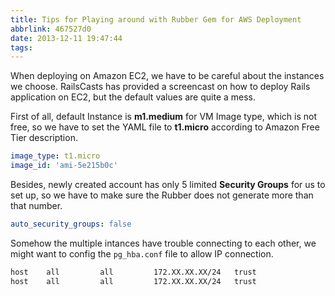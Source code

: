 ```yaml
---
title: Tips for Playing around with Rubber Gem for AWS Deployment
abbrlink: 467527d0
date: 2013-12-11 19:47:44
tags:
---
```

When deploying on Amazon EC2, we have to be careful about the instances we choose. RailsCasts has provided a screencast on how to deploy Rails application on EC2, but the default values are quite a mess.

First of all, default Instance is **m1.medium** for VM Image type, which is not free, so we have to set the YAML file to **t1.micro** according to Amazon Free Tier description.

```yaml
image_type: t1.micro
image_id: 'ami-5e215b0c'
```

Besides, newly created account has only 5 limited **Security Groups** for us to set up, so we have to make sure the Rubber does not generate more than that number.

```yaml
auto_security_groups: false
```

Somehow the multiple intances have trouble connecting to each other, we might want to config the `pg_hba.conf` file to allow IP connection.

```bash
host    all         all         172.XX.XX.XX/24   trust
host    all         all         172.XX.XX.XX/24   trust
```

